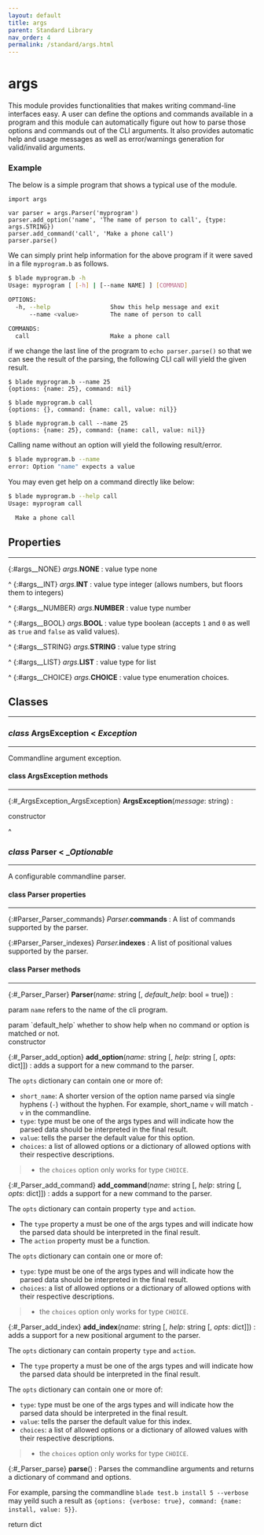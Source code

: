 ```yaml
---
layout: default
title: args
parent: Standard Library
nav_order: 4
permalink: /standard/args.html
---
```


# args

This module provides functionalities that makes writing command-line 
interfaces easy. A user can define the options and commands available 
in a program and this module can automatically figure out how to parse 
those options and commands out of the CLI arguments. It also provides 
automatic help and usage messages as well as error/warnings generation 
for valid/invalid arguments.

### Example

The below is a simple program that shows a typical use of the module.

```blade
import args

var parser = args.Parser('myprogram')
parser.add_option('name', 'The name of person to call', {type: args.STRING})
parser.add_command('call', 'Make a phone call')
parser.parse()
```

We can simply print help information for the above program if it were saved 
in a file `myprogram.b` as follows.

```sh
$ blade myprogram.b -h 
Usage: myprogram [ [-h] | [--name NAME] ] [COMMAND]

OPTIONS:
  -h, --help                 Show this help message and exit
      --name <value>         The name of person to call

COMMANDS:
  call                       Make a phone call
```

if we change the last line of the program to `echo parser.parse()` so that we 
can see the result of the parsing, the following CLI call will yield the given result.

```terminal
$ blade myprogram.b --name 25
{options: {name: 25}, command: nil}

$ blade myprogram.b call  
{options: {}, command: {name: call, value: nil}}

$ blade myprogram.b call --name 25
{options: {name: 25}, command: {name: call, value: nil}}
```

Calling name without an option will yield the following result/error.

```sh
$ blade myprogram.b --name   
error: Option "name" expects a value
```

You may even get help on a command directly like below:

```sh
$ blade myprogram.b --help call
Usage: myprogram call

  Make a phone call
```



<h2>Properties</h2><hr>

{:#args__NONE} _args._**NONE**
: value type none


^
{:#args__INT} _args._**INT**
: value type integer (allows numbers, but floors them to integers)


^
{:#args__NUMBER} _args._**NUMBER**
: value type number


^
{:#args__BOOL} _args._**BOOL**
: value type boolean (accepts `1` and `0` as well as `true` 
  and `false` as valid values).


^
{:#args__STRING} _args._**STRING**
: value type string


^
{:#args__LIST} _args._**LIST**
: value type for list


^
{:#args__CHOICE} _args._**CHOICE**
: value type enumeration choices.




<h2>Classes</h2><hr>



### _class_ ArgsException  < _Exception_
---

Commandline argument exception.


#### class ArgsException methods
---

{:#_ArgsException_ArgsException} **ArgsException**(_message_: string)
:  <div class="cite"><span class="hint">constructor</span> <span></span></div>




^


### _class_ Parser  < __Optionable_
---

A configurable commandline parser.


#### class Parser properties
---

{:#Parser_Parser_commands} _Parser._**commands**
: A list of commands supported by the parser.


{:#Parser_Parser_indexes} _Parser._**indexes**
: A list of positional values supported by the parser.


#### class Parser methods
---

{:#_Parser_Parser} **Parser**(_name_: string [, _default_help_: bool = true])
:  <div class="cite"><span class="hint">param</span> <span>`name` refers to the name of the cli program.</span></div>

   <div class="cite"><span class="hint">param</span> <span>`default_help` whether to show help when no command or option is matched or not.</span></div>

   <div class="cite"><span class="hint">constructor</span> <span></span></div>



{:#_Parser_add_option} **add_option**(_name_: string [, _help_: string [, _opts_: dict]])
: adds a support for a new command to the parser.
  
  The `opts` dictionary can contain one or more of:
  
  - `short_name`: A shorter version of the option name parsed via 
  single hyphens (`-`) without the hyphen. For example, short_name `v` 
  will match `-v` in the commandline.
  - `type`: type must be one of the args types and will indicate 
  how the parsed data should be interpreted in the final result.
  - `value`: tells the parser the default value for this option.
  - `choices`: a list of allowed options or a dictionary of allowed 
  options with their respective descriptions.
  
  > - the `choices` option only works for type `CHOICE`.


{:#_Parser_add_command} **add_command**(_name_: string [, _help_: string [, _opts_: dict]])
: adds a support for a new command to the parser.
  
  The `opts` dictionary can contain property `type` and `action`.
  
  - The `type` property a must be one of the args types and will indicate 
  how the parsed data should be interpreted in the final result.
  - The `action` property must be a function.
  
  The `opts` dictionary can contain one or more of:
  
  - `type`: type must be one of the args types and will indicate 
  how the parsed data should be interpreted in the final result.
  - `choices`: a list of allowed options or a dictionary of allowed 
  options with their respective descriptions.
  
  > - the `choices` option only works for type `CHOICE`.


{:#_Parser_add_index} **add_index**(_name_: string [, _help_: string [, _opts_: dict]])
: adds a support for a new positional argument to the parser.
  
  The `opts` dictionary can contain property `type` and `action`.
  
  - The `type` property a must be one of the args types and will indicate 
  how the parsed data should be interpreted in the final result.
  
  The `opts` dictionary can contain one or more of:
  
  - `type`: type must be one of the args types and will indicate 
  how the parsed data should be interpreted in the final result.
  - `value`: tells the parser the default value for this index.
  - `choices`: a list of allowed options or a dictionary of allowed 
  values with their respective descriptions.
  
  > - the `choices` option only works for type `CHOICE`.


{:#_Parser_parse} **parse**()
: Parses the commandline arguments and returns a dictionary of command 
  and options.
  
  For example, parsing the commandline
  `blade test.b install 5 --verbose` may yeild such a result as 
  `{options: {verbose: true}, command: {name: install, value: 5}}`.
  
   <div class="cite"><span class="hint">return</span> <span>dict</span></div>




